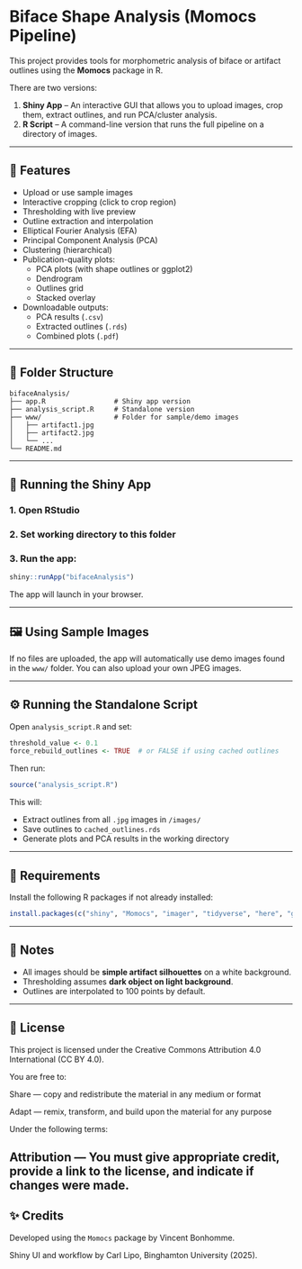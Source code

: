 # Biface Shape Analysis (Momocs Pipeline)

This project provides tools for morphometric analysis of biface or artifact outlines using the **Momocs** package in R.

There are two versions:

1. **Shiny App** – An interactive GUI that allows you to upload images, crop them, extract outlines, and run PCA/cluster analysis.
2. **R Script** – A command-line version that runs the full pipeline on a directory of images.

---

## 📆 Features

- Upload or use sample images
- Interactive cropping (click to crop region)
- Thresholding with live preview
- Outline extraction and interpolation
- Elliptical Fourier Analysis (EFA)
- Principal Component Analysis (PCA)
- Clustering (hierarchical)
- Publication-quality plots:
  - PCA plots (with shape outlines or ggplot2)
  - Dendrogram
  - Outlines grid
  - Stacked overlay
- Downloadable outputs:
  - PCA results (`.csv`)
  - Extracted outlines (`.rds`)
  - Combined plots (`.pdf`)

---

## 📁 Folder Structure

```
bifaceAnalysis/
├── app.R                 # Shiny app version
├── analysis_script.R     # Standalone version
├── www/                  # Folder for sample/demo images
│   ├── artifact1.jpg
│   ├── artifact2.jpg
│   └── ...
└── README.md
```

---

## 🚀 Running the Shiny App

### 1. Open RStudio  
### 2. Set working directory to this folder  
### 3. Run the app:
```r
shiny::runApp("bifaceAnalysis")
```

The app will launch in your browser.

---

## 🖼️ Using Sample Images

If no files are uploaded, the app will automatically use demo images found in the `www/` folder. You can also upload your own JPEG images.

---

## ⚙️ Running the Standalone Script

Open `analysis_script.R` and set:
```r
threshold_value <- 0.1
force_rebuild_outlines <- TRUE  # or FALSE if using cached outlines
```

Then run:
```r
source("analysis_script.R")
```

This will:
- Extract outlines from all `.jpg` images in `/images/`
- Save outlines to `cached_outlines.rds`
- Generate plots and PCA results in the working directory

---

## 🤩 Requirements

Install the following R packages if not already installed:
```r
install.packages(c("shiny", "Momocs", "imager", "tidyverse", "here", "ggplot2"))
```

---

## 📝 Notes

- All images should be **simple artifact silhouettes** on a white background.
- Thresholding assumes **dark object on light background**.
- Outlines are interpolated to 100 points by default.

---

## 📄 License


This project is licensed under the Creative Commons Attribution 4.0 International (CC BY 4.0).

You are free to:

Share — copy and redistribute the material in any medium or format

Adapt — remix, transform, and build upon the material for any purpose

Under the following terms:

Attribution — You must give appropriate credit, provide a link to the license, and indicate if changes were made.
---

## ✨ Credits

Developed using the `Momocs` package by Vincent Bonhomme.

Shiny UI and workflow by Carl Lipo, Binghamton University (2025).